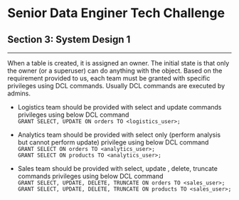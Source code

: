 # Senior Data Enginer Tech Challenge

## Section 3: System Design 1

---



When a table is created, it is assigned an owner. The initial state is that only the owner (or a superuser) can do anything with the object. Based on the requirement provided to us, each team must be granted with specific privileges using DCL commands. Usually DCL commands are executed by admins.

- Logistics team should be provided with select and update commands privileges using below DCL command 
<br>`GRANT SELECT, UPDATE ON orders TO <logistics_user>;`


- Analytics team should be provided with select only (perform analysis but cannot perform update)  privilege using below DCL command
<br>`GRANT SELECT ON orders TO <analytics_user>;`
<br>`GRANT SELECT ON products TO <analytics_user>;`

- Sales team should be provided with select, update , delete, truncate commands privileges using below DCL command
<br>`GRANT SELECT, UPDATE, DELETE, TRUNCATE ON orders TO <sales_user>;`
<br>`GRANT SELECT, UPDATE, DELETE, TRUNCATE ON products TO <sales_user>;`

